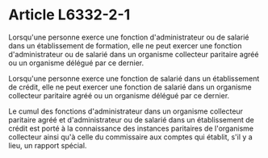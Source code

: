 # Article L6332-2-1

Lorsqu'une personne exerce une fonction d'administrateur ou de salarié dans un établissement de formation, elle ne peut exercer une fonction d'administrateur ou de salarié dans un organisme collecteur paritaire agréé ou un organisme délégué par ce dernier.
  
   
Lorsqu'une personne exerce une fonction de salarié dans un établissement de crédit, elle ne peut exercer une fonction de salarié dans un organisme collecteur paritaire agréé ou un organisme délégué par ce dernier.
  
   
Le cumul des fonctions d'administrateur dans un organisme collecteur paritaire agréé et d'administrateur ou de salarié dans un établissement de crédit est porté à la connaissance des instances paritaires de l'organisme collecteur ainsi qu'à celle du commissaire aux comptes qui établit, s'il y a lieu, un rapport spécial.